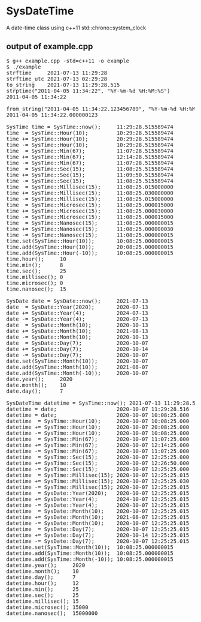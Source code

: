 # SysDateTime
A date-time class using c++11 std::chrono::system_clock

## output of example.cpp
<pre>
$ g++ example.cpp -std=c++11 -o example
$ ./example
strftime     2021-07-13 11:29:28
strftime_utc 2021-07-13 02:29:28
to_string    2021-07-13 11:29:28.515
strptime("2011-04-05 11:34:22", "%Y-%m-%d %H:%M:%S") 
2011-04-05 11:34:22

from_string("2011-04-05 11:34:22.123456789", "%Y-%m-%d %H:%M:%S.%N") 
2011-04-05 11:34:22.000000123

SysTime time = SysTime::now();     11:29:28.515589474
time  = SysTime::Hour(10);         10:29:28.515589474
time += SysTime::Hour(10);         20:29:28.515589474
time -= SysTime::Hour(10);         10:29:28.515589474
time  = SysTime::Min(67);          11:07:28.515589474
time += SysTime::Min(67);          12:14:28.515589474
time -= SysTime::Min(67);          11:07:28.515589474
time  = SysTime::Sec(15);          11:08:25.515589474
time += SysTime::Sec(15);          11:09:50.515589474
time -= SysTime::Sec(15);          11:08:25.515589474
time  = SysTime::Millisec(15);     11:08:25.015000000
time += SysTime::Millisec(15);     11:08:25.030000000
time -= SysTime::Millisec(15);     11:08:25.015000000
time  = SysTime::Microsec(15);     11:08:25.000015000
time += SysTime::Microsec(15);     11:08:25.000030000
time -= SysTime::Microsec(15);     11:08:25.000015000
time  = SysTime::Nanosec(15);      11:08:25.000000015
time += SysTime::Nanosec(15);      11:08:25.000000030
time -= SysTime::Nanosec(15);      11:08:25.000000015
time.set(SysTime::Hour(10));       10:08:25.000000015
time.add(SysTime::Hour(10));       20:08:25.000000015
time.add(SysTime::Hour(-10));      10:08:25.000000015
time.hour();     10
time.min();      8
time.sec();      25
time.millisec(); 0
time.microsec(); 0
time.nanosec();  15

SysDate date = SysDate::now();     2021-07-13
date  = SysDate::Year(2020);       2020-07-13
date += SysDate::Year(4);          2024-07-13
date -= SysDate::Year(4);          2020-07-13
date  = SysDate::Month(10);        2020-10-13
date += SysDate::Month(10);        2021-08-13
date -= SysDate::Month(10);        2020-10-13
date  = SysDate::Day(7);           2020-10-07
date += SysDate::Day(7);           2020-10-14
date -= SysDate::Day(7);           2020-10-07
date.set(SysTime::Month(10));      2020-10-07
date.add(SysTime::Month(10));      2021-08-07
date.add(SysTime::Month(-10));     2020-10-07
date.year();     2020
date.month();    10
date.day();      7

SysDateTime datetime = SysTime::now(); 2021-07-13 11:29:28.516
datetime = date;                   2020-10-07 11:29:28.516
datetime = date;                   2020-10-07 10:08:25.000
datetime  = SysTime::Hour(10);     2020-10-07 10:08:25.000
datetime += SysTime::Hour(10);     2020-10-07 20:08:25.000
datetime -= SysTime::Hour(10);     2020-10-07 10:08:25.000
datetime  = SysTime::Min(67);      2020-10-07 11:07:25.000
datetime += SysTime::Min(67);      2020-10-07 12:14:25.000
datetime -= SysTime::Min(67);      2020-10-07 11:07:25.000
datetime  = SysTime::Sec(15);      2020-10-07 12:25:25.000
datetime += SysTime::Sec(15);      2020-10-07 12:26:50.000
datetime -= SysTime::Sec(15);      2020-10-07 12:25:25.000
datetime  = SysTime::Millisec(15); 2020-10-07 12:25:25.015
datetime += SysTime::Millisec(15); 2020-10-07 12:25:25.030
datetime -= SysTime::Millisec(15); 2020-10-07 12:25:25.015
datetime  = SysDate::Year(2020);   2020-10-07 12:25:25.015
datetime += SysDate::Year(4);      2024-10-07 12:25:25.015
datetime -= SysDate::Year(4);      2020-10-07 12:25:25.015
datetime  = SysDate::Month(10);    2020-10-07 12:25:25.015
datetime += SysDate::Month(10);    2021-08-07 12:25:25.015
datetime -= SysDate::Month(10);    2020-10-07 12:25:25.015
datetime  = SysDate::Day(7);       2020-10-07 12:25:25.015
datetime += SysDate::Day(7);       2020-10-14 12:25:25.015
datetime -= SysDate::Day(7);       2020-10-07 12:25:25.015
datetime.set(SysTime::Month(10));  10:08:25.000000015
datetime.add(SysTime::Month(10));  10:08:25.000000015
datetime.add(SysTime::Month(-10)); 10:08:25.000000015
datetime.year();     2020
datetime.month();    10
datetime.day();      7
datetime.hour();     12
datetime.min();      25
datetime.sec();      25
datetime.millisec(); 15
datetime.microsec(); 15000
datetime.nanosec();  15000000
</pre>
